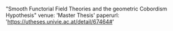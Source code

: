 "Smooth Functorial Field Theories and the geometric Cobordism Hypothesis"
venue: 'Master Thesis'
paperurl: 'https://utheses.univie.ac.at/detail/67464#'

